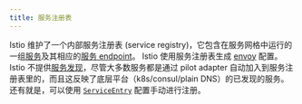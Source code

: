 ```yaml
---
title: 服务注册表
---
```

Istio 维护了一个内部服务注册表 (service registry)，它包含在服务网格中运行的一组[服务](#%E6%9C%8D%E5%8A%A1)及其相应的[服务 endpoint](#%E6%9C%8D%E5%8A%A1-endpoint)。 Istio 使用服务注册表生成 [envoy](#envoy) 配置。
Istio 不提供[服务发现](https://en.wikipedia.org/wiki/Service_discovery)，尽管大多数服务都是通过 pilot adapter 自动加入到服务注册表里的，而且这反映了底层平台（k8s/consul/plain DNS）的已发现的服务。 还有就是，可以使用 [`ServiceEntry`](/zh/docs/concepts/traffic-management/#service-entry) 配置手动进行注册。

